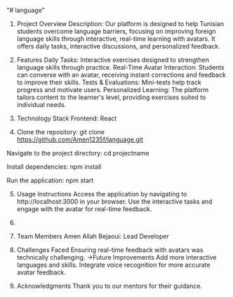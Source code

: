 "# language" 
1. Project Overview Description: Our platform is designed to help Tunisian students overcome language barriers, focusing on improving foreign language skills through interactive, real-time learning with avatars. It offers daily tasks, interactive discussions, and personalized feedback.

2. Features
Daily Tasks: Interactive exercises designed to strengthen language skills through practice.
Real-Time Avatar Interaction: Students can converse with an avatar, receiving instant corrections and feedback to improve their skills.
Tests & Evaluations: Mini-tests help track progress and motivate users.
Personalized Learning: The platform tailors content to the learner's level, providing exercises suited to individual needs.

3. Technology Stack
Frontend: React

4. Clone the repository:
git clone https://github.com/Amen1235f/language.git

Navigate to the project directory:
cd projectname

Install dependencies:
npm install

Run the application:
npm start

5. Usage Instructions
Access the application by navigating to http://localhost:3000 in your browser.
Use the interactive tasks and engage with the avatar for real-time feedback.

6. 
7. Team Members
Amen Allah Bejaoui: Lead Developer

8. Challenges Faced
Ensuring real-time feedback with avatars was technically challenging.
->Future Improvements
Add more interactive languages and skills.
Integrate voice recognition for more accurate avatar feedback.

11. Acknowledgments
Thank you to our mentors for their guidance.
